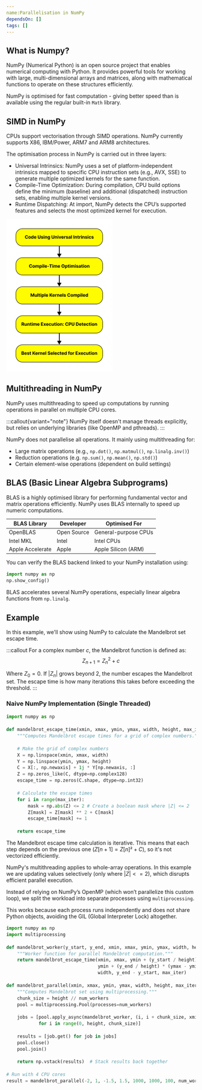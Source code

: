 ```yaml
---
name:Parallelisation in NumPy
dependsOn: []
tags: []
---
```



## What is Numpy?

NumPy (Numerical Python) is an open source project that enables numerical computing with Python. It provides powerful tools for working with large, multi-dimensional arrays and matrices, along with mathematical functions to operate on these structures efficiently. 

NumPy is optimised for fast computation - giving better speed than is available using the regular built-in `Math` library.

## SIMD in NumPy

CPUs support vectorisation through SIMD operations. NumPy currently supports X86, IBM/Power, ARM7 and ARM8 architectures.

The optimisation process in NumPy is carried out in three layers:

- Universal Intrinsics: NumPy uses a set of platform-independent intrinsics mapped to specific CPU instruction sets (e.g., AVX, SSE) to generate multiple optimized kernels for the same function.
- Compile-Time Optimization: During compilation, CPU build options define the minimum (baseline) and additional (dispatched) instruction sets, enabling multiple kernel versions.
- Runtime Dispatching: At import, NumPy detects the CPU’s supported features and selects the most optimized kernel for execution.
 
![SIMD Optimisation Process](fig/SIMDoptimisation.png)

## Multithreading in NumPy

NumPy uses multithreading to speed up computations by running operations in parallel on multiple CPU cores.

:::callout{variant="note"}
NumPy itself doesn't manage threads explicitly, but relies on underlying libraries (like OpenMP and pthreads).
:::

NumPy does not parallelise all operations. It mainly using multithreading for:
- Large matrix operations (e.g., `np.dot()`, `np.matmul()`, `np.linalg.inv()`)
- Reduction operations (e.g. `np.sum()`, `np.mean()`, `np.std()`)
- Certain element-wise operations (dependent on build settings)


## BLAS (Basic Linear Algebra Subprograms)
BLAS is a highly optimised library for performing fundamental vector and matrix operations efficiently. NumPy uses BLAS internally to speed up numeric computations.

| BLAS Library    | Developer | Optimised For |
| -------- | ------- | ----- |
| OpenBLAS  | Open Source    | General-purpose CPUs |
| Intel MKL | Intel    | Intel CPUs |
| Apple Accelerate    | Apple    | Apple Silicon (ARM) |


You can verify the BLAS backend linked to your NumPy installation using:
```python
import numpy as np
np.show_config()
```

BLAS accelerates several NumPy operations, especially linear algebra functions from `np.linalg`.
## Example

In this example, we'll show using NumPy to calculate the Mandelbrot set escape time.

:::callout
For a complex number $c$, the Mandelbrot function is defined as:
$$ Z_{n+1} = Z_{n}^2 + c $$

Where $Z_0 = 0$. If $|Z_n|$ grows beyond $2$, the number escapes the Mandelbrot set. The escape time is how many iterations this takes before exceeding the threshold.
:::


### Naive NumPy Implementation (Single Threaded)

```python
import numpy as np

def mandelbrot_escape_time(xmin, xmax, ymin, ymax, width, height, max_iter):
    """Computes Mandelbrot escape times for a grid of complex numbers."""
    
    # Make the grid of complex numbers
    X = np.linspace(xmin, xmax, width)
    Y = np.linspace(ymin, ymax, height) 
    C = X[:, np.newaxis] + 1j * Y[np.newaxis, :]
    Z = np.zeros_like(C, dtype=np.complex128)
    escape_time = np.zeros(C.shape, dtype=np.int32)

    # Calculate the escape times
    for i in range(max_iter):
        mask = np.abs(Z) <= 2 # Create a boolean mask where |Z| <= 2
        Z[mask] = Z[mask] ** 2 + C[mask]
        escape_time[mask] += 1

    return escape_time
```

The Mandelbrot escape time calculation is iterative. This means that each step depends on the previous one ($Z[n+1] = Z[n]² + C$), so it's not vectorized efficiently.

NumPy's multithreading applies to whole-array operations. In this example we are updating values selectively (only where $|Z| <= 2$), which disrupts efficient parallel execution.

Instead of relying on NumPy’s OpenMP (which won’t parallelize this custom loop), we split the workload into separate processes using `multiprocessing`.

This works because each process runs independently and does not share Python objects, avoiding the GIL (Global Interpreter Lock) altogether.


```python
import numpy as np
import multiprocessing

def mandelbrot_worker(y_start, y_end, xmin, xmax, ymin, ymax, width, height, max_iter):
    """Worker function for parallel Mandelbrot computation."""
    return mandelbrot_escape_time(xmin, xmax, ymin + (y_start / height) * (ymax - ymin), 
                                  ymin + (y_end / height) * (ymax - ymin), 
                                  width, y_end - y_start, max_iter)

def mandelbrot_parallel(xmin, xmax, ymin, ymax, width, height, max_iter, num_workers):
    """Computes Mandelbrot set using multiprocessing."""
    chunk_size = height // num_workers
    pool = multiprocessing.Pool(processes=num_workers)
    
    jobs = [pool.apply_async(mandelbrot_worker, (i, i + chunk_size, xmin, xmax, ymin, ymax, width, height, max_iter)) 
            for i in range(0, height, chunk_size)]
    
    results = [job.get() for job in jobs]
    pool.close()
    pool.join()
    
    return np.vstack(results)  # Stack results back together

# Run with 4 CPU cores
result = mandelbrot_parallel(-2, 1, -1.5, 1.5, 1000, 1000, 100, num_workers=4)

```